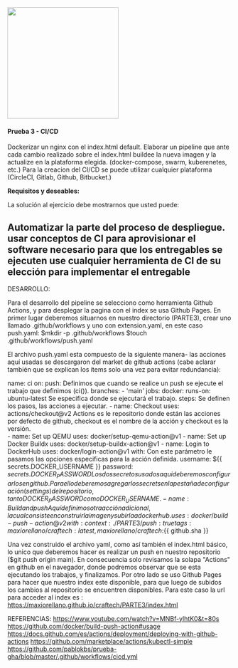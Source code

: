 <img src="https://i.ibb.co/VM5MzBT/craftech-logo3.png=150x" width="250" height="250">

#### Prueba 3 - CI/CD

Dockerizar un nginx con el index.html default.
Elaborar un pipeline que ante cada cambio realizado sobre el index.html buildee la nueva imagen y la actualize en la plataforma elegida. (docker-compose, swarm, kuberenetes, etc.)
Para la creacion del CI/CD se puede utilizar cualquier plataforma (CircleCI, Gitlab, Github, Bitbucket.)

**Requisitos y deseables:**

La solución al ejercicio debe mostrarnos que usted puede: 

Automatizar la parte del proceso de despliegue.
usar conceptos de CI para aprovisionar el software necesario para que los entregables se ejecuten
use cualquier herramienta de CI de su elección para implementar el entregable
-------------------------------------------------
DESARROLLO: 

Para el desarrollo del pipeline se selecciono como herramienta Github Actions, y para desplegar la pagina con el index se usa Github Pages. 
En primer lugar deberemos situarnos en nuestro directorio (PARTE3),  crear uno llamado .github/workflows y uno con extension.yaml, en este caso push.yaml: 
$mkdir -p .github/workflows
$touch .github/workflows/push.yaml 

El archivo push.yaml esta compuesto de la siguiente manera- las acciones aquí usadas se descargaron del market de github actions (cabe aclarar también que se explican los ítems solo una vez para evitar redundancia):

name: ci
on:
  push:
            Definimos que cuando se realice un push se ejecute el trabajo que definimos (ci()).
    branches:
      - 'main'
jobs:
  docker:
    runs-on: ubuntu-latest
            Se especifica donde se ejecutará el trabajo.
    steps:
            Se definen los pasos, las acciones a ejecutar.
      -
        name: Checkout
        uses: actions/checkout@v2
            Actions es le repositorio donde están las acciones por defecto de github, checkout es el nombre de la acción y checkout es la versión.            
      -
        name: Set up QEMU
        uses: docker/setup-qemu-action@v1
      -
        name: Set up Docker Buildx
        uses: docker/setup-buildx-action@v1
      -
        name: Login to DockerHub
        uses: docker/login-action@v1
        with:
            Con este parámetro le pasamos las opciones especificas para la acción definida.
          username: ${{ secrets.DOCKER_USERNAME }}
          password: ${{ secrets.DOCKER_PASSWORD }}
                Los dos secretos usados aqui deberemos configurarlos en github. Para ello deberemos agregar los secrets en la pestaña de configuración (settings) del repositorio, tanto DOCKER_PASSWORD como DOCKER_USERNAME.
      -
        name: Build and push
            Aquí definimos otra acción adicional, la cual consiste en construir la imagen y subirla a dockerhub.
        uses: docker/build-push-action@v2
        with:
          context: ./PARTE3/
          push: true
          tags: maxiorellano/craftech:latest, maxiorellano/craftech:${{ github.sha }}

Una vez construido el archivo yaml, como así también el index.html básico, lo unico que deberemos hacer es realizar un push en nuestro repositorio ($git push origin main). En consecuencia solo revisamos la solapa "Actions" en github en el navegador, donde podremos observar que se esta ejecutando los trabajos, y finalizamos.
Por otro lado se uso Github Pages para hacer que nuestro index este disponible, para que luego de subidos los cambios al repositorio se encuentren disponibles. Para este caso la url para acceder al index es : https://maxiorellano.github.io/craftech/PARTE3/index.html

REFERENCIAS:
https://www.youtube.com/watch?v=MNBf-ylhtK0&t=80s
https://github.com/docker/build-push-action#usage
https://docs.github.com/es/actions/deployment/deploying-with-github-actions
https://github.com/marketplace/actions/kubectl-simple
https://github.com/pablokbs/prueba-gha/blob/master/.github/workflows/cicd.yml
